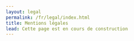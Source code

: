 ```yaml
---
layout: legal
permalink: /fr/legal/index.html
title: Mentions légales
lead: Cette page est en cours de construction
---
```

